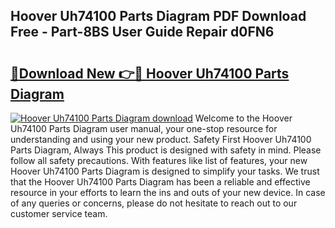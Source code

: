 ## Hoover Uh74100 Parts Diagram PDF Download Free - Part-8BS User Guide Repair d0FN6

# <h2><a href="http://dft1bcr.blite.top/?on=Hoover+Uh74100+Parts+Diagram">🔗Download New 👉🔴 Hoover Uh74100 Parts Diagram</a></h2>

[![Hoover Uh74100 Parts Diagram download](https://i.imgur.com/lujVjoI.png)](http://dft1bcr.blite.top/?on=Hoover+Uh74100+Parts+Diagram)
Welcome to the Hoover Uh74100 Parts Diagram user manual, your one-stop resource for understanding and using your new product. Safety First Hoover Uh74100 Parts Diagram, Always This product is designed with safety in mind. Please follow all safety precautions. With features like list of features, your new Hoover Uh74100 Parts Diagram is designed to simplify your tasks. We trust that the Hoover Uh74100 Parts Diagram has been a reliable and effective resource in your efforts to learn the ins and outs of your new device. In case of any queries or concerns, please do not hesitate to reach out to our customer service team.
